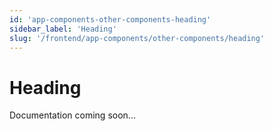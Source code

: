 ```yaml
---
id: 'app-components-other-components-heading'
sidebar_label: 'Heading'
slug: '/frontend/app-components/other-components/heading'
---
```


# Heading

Documentation coming soon...